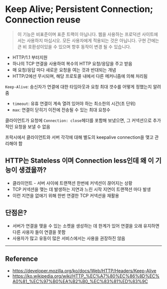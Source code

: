 # Keep Alive; Persistent Connection; Connection reuse

> 이 기능은 비표준이며 표준 트랙이 아닙니다. 
> 웹을 사용하는 프로덕션 사이트에서는 사용하지 마십시오. 
> 모든 사용자에게 적용되는 것은 아닙니다. 
> 구현 간에는 큰 비 호환성이있을 수 있으며 향후 동작이 변경 될 수 있습니다.

- HTTP/1.1 부터지원
- 하나의 TCP 연결을 사용하여 복수의 HTTP 요청/응답을 주고 받음
- 매 요청/응답 마다 새로운 요청을 여는 것과 반대되는 개념
- HTTP/2에선 무시되며, 해당 프로토콜 내에서 다른 메커니즘에 의해 처리됨

`Keep-Alive`: 송신자가 연결에 대한 타임아웃과 요청 최대 갯수를 어떻게 정했는지 알려줌

- `timeout`: 유휴 연결이 계속 열려 있어야 하는 최소한의 시간(초 단위)
- `max`: 연결이 닫히기 이전에 전송될 수 있는 최대 요청수

클라이언트가 요청에 `Connection: close`헤더를 포함해 보냈으면, 그 커넥션으로 추가적인 요청을 보낼 수 없음

프락시에서 클라이언트와 서버 각각에 대해 별도의 keepalive connection을 맺고 관리해야 함

## HTTP는 Stateless 이며 Connection less인데 왜 이 기능이 생겼을까?
- 클라이언트 - 서버 사이에 트랜잭션 한번에 커넥션이 끊어지는 상황
- TCP 커넥션을 맺는 데 발생하는 지연과 느린 시작 지연이 트랜잭션 마다 발생
- 이런 지연을 없애기 위해 한번 연결한 TCP 커넥션을 재활용

## 단점은?
- 서버가 연결을 맺을 수 있는 소켓을 생성하는 데 한계가 있어 연결을 오래 유지하면 다른 사용자 들이 연결을 못함
- 사용자가 많고 유동이 많은 서비스에서는 사용을 권장하진 않음

---
## Reference
- https://developer.mozilla.org/ko/docs/Web/HTTP/Headers/Keep-Alive
- https://ko.wikipedia.org/wiki/HTTP_%EC%A7%80%EC%86%8D%EC%A0%81_%EC%97%B0%EA%B2%B0_%EC%83%81%ED%83%9C
